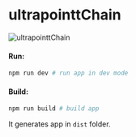 # ultrapointtChain

![ultrapointtChain]("ultrapointtChain")


#### Run:

```bash
npm run dev # run app in dev mode
```

#### Build:

```bash
npm run build # build app
```

It generates app in `dist` folder.
